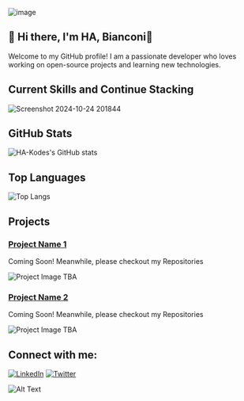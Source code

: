   ![image](https://github.com/user-attachments/assets/cdaf16e1-2ea7-4100-8198-e7e084011b84)
## 👋 Hi there, I'm **HA, Bianconi**👋
   Welcome to my GitHub profile!  I am a passionate developer who loves working on open-source projects and learning new technologies.

## Current Skills and Continue Stacking
![Screenshot 2024-10-24 201844](https://github.com/user-attachments/assets/e3b84e34-1423-4582-bbdd-a7ca59f6164f)

## GitHub Stats

![HA-Kodes's GitHub stats](https://github-readme-stats.vercel.app/api?username=HA-Kodes&show_icons=true&hide_title=true&count_private=true)

## Top Languages

![Top Langs](https://github-readme-stats.vercel.app/api/top-langs/?username=HA-Kodes&layout=compact)

## Projects

### [Project Name 1](https://github.com/HA-Kodes/project1)
Coming Soon!  Meanwhile, please checkout my Repositories

![Project Image TBA](https://placekitten.com/200/200)

### [Project Name 2](https://github.com/HA-Kodes/project2)
Coming Soon!  Meanwhile, please checkout my Repositories

![Project Image TBA](https://placekitten.com/200/200)

## Connect with me:
[![LinkedIn](https://img.shields.io/badge/LinkedIn-HA_Kodes-blue)](https://www.linkedin.com/in/ha-kodes)
[![Twitter](https://img.shields.io/badge/Twitter-@HA_Kodes-blue)](https://twitter.com/HA_Kodes)

![Alt Text](https://kratikal.com/blog/wp-content/uploads/2023/02/keyboard-typing-gif-7.gif)
